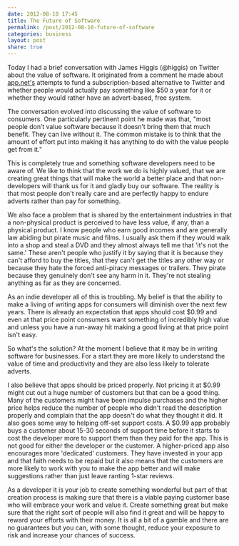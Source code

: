 ```yaml
---
date: 2012-08-10 17:45
title: The Future of Software
permalink: /post/2012-08-10-future-of-software
categories: business
layout: post
share: true
---
```


Today I had a brief conversation with James Higgis (@higgis) on Twitter about the value of software. It originated from a comment he made about <a href="http://www.app.net">app.net's</a> attempts to fund a subscription-based alternative to Twitter and whether people would actually pay something like $50 a year for it or whether they would rather have an advert-based, free system.

The conversation evolved into discussing the value of software to consumers. One particularly pertinent point he made was that, "most people don’t value software because it doesn’t bring them that much benefit. They can live without it. The common mistake is to think that the amount of effort put into making it has anything to do with the value people get from it."

This is completely true and something software developers need to be aware of. We like to think that the work we do is highly valued, that we are creating great things that will make the world a better place and that non-developers will thank us for it and gladly buy our software. The reality is that most people don't really care and are perfectly happy to endure adverts rather than pay for something.

We also face a problem that is shared by the entertainment industries in that a non-physical product is perceived to have less value, if any, than a physical product. I know people who earn good incomes and are generally law abiding but pirate music and films. I usually ask them if they would walk into a shop and steal a DVD and they almost always tell me that 'it's not the same.' These aren't people who justify it by saying that it is because they can't afford to buy the titles, that they can't get the titles any other way or because they hate the forced anti-piracy messages or trailers. They pirate because they genuinely don't see any harm in it. They're not stealing anything as far as they are concerned.

As an indie developer all of this is troubling. My belief is that the ability to make a living of writing apps for consumers will diminish over the next few years. There is already an expectation that apps should cost $0.99 and even at that price point consumers want something of incredibly high value and unless you have a run-away hit making a good living at that price point isn't easy.

So what's the solution? At the moment I believe that it may be in writing software for businesses. For a start they are more likely to understand the value of time and productivity and they are also less likely to tolerate adverts.

I also believe that apps should be priced properly. Not pricing it at $0.99 might cut out a huge number of customers but that can be a good thing. Many of the customers might have been impulse purchases and the higher price helps reduce the number of people who didn't read the description properly and complain that the app doesn't do what they thought it did. It also goes some way to helping off-set support costs. A $0.99 app probably buys a customer about 15-30 seconds of support time before it starts to cost the developer more to support them than they paid for the app. This is not good for either the developer or the customer. A higher-priced app also encourages more 'dedicated' customers. They have invested in your app and that faith needs to be repaid but it also means that the customers are more likely to work with you to make the app better and will make suggestions rather than just leave ranting 1-star reviews.

As a developer it is your job to create something wonderful but part of that creation process is making sure that there is a viable paying customer base who will embrace your work and value it. Create something great but make sure that the right sort of people will also find it great and will be happy to reward your efforts with their money. It is all a bit of a gamble and there are no guarantees but you can, with some thought, reduce your exposure to risk and increase your chances of success.
